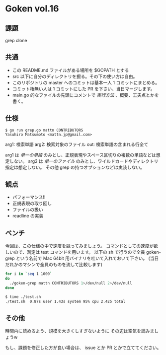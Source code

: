 # Goken vol.16

## 課題

grep clone


## 共通

- この README.md ファイルがある場所を $GOPATH とする
- src 以下に自分のディレクトリを掘る。その下の使い方は自由。
- このリポジトリの master へのコミットは基本一人 1 コミットにまとめる。
- コミット権無い人は 1 コミットにした PR を下さい、当日マージします。
- main.go 的なファイルの先頭にコメントで *実行方法* 、概要、工夫点とかを書く。


## 仕様

```
$ go run grep.go mattn CONTRIBUTORS
Yasuhiro Matsumoto <mattn.jp@gmail.com>
```

arg1: 検索単語
arg2: 検索対象のファイル
out: 検索単語の含まれる行全て

arg1 は *単一の単語* のみとし、正規表現やスペース区切りの複数の単語などは想定しない。
arg2 は *単一のファイル* のみとし、ワイルドカードやディレクトリ指定は想定しない。
その他 grep の持つオプションなどは実装しない。


## 観点

- パフォーマンス!!
- 正規表現の取り回し
- ファイルの扱い
- readline の実装

## ベンチ

今回は、この仕様の中で速度を競ってみましょう。
コマンドとしての速度が欲しいので、測定は test コマンドを用います。
以下の sh で行うので全員 goken-grep という名前で
Mac 64bit 用バイナリを吐いて入れておいて下さい。
(当日だれかのマシンで全員のものを流して比較します)

```sh
for i in `seq 1 1000`
do
  ./goken-grep mattn CONTRIBUTORS 1>/dev/null 2>/dev/null
done
```

```sh
$ time ./test.sh
./test.sh  0.87s user 1.43s system 95% cpu 2.425 total
```

## その他

時間内に読めるよう、規模を大きくしすぎないように
その辺は空気を読みましょうw

もし、課題を修正した方が良い場合は、 issue とか PR とかで立ててください。
